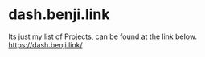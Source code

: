 # dash.benji.link

Its just my list of Projects, can be found at the link below.
https://dash.benji.link/
